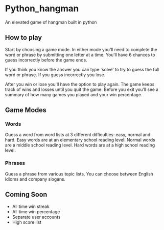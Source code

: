 # Python_hangman

An elevated game of hangman built in python

## How to play

Start by choosing a game mode. In either mode you'll need to complete the word or phrase by submitting one letter at a time. You'll have 6 chances to guess incorrectly before the game ends.

If you think you know the answer you can type 'solve' to try to guess the full word or phrase. If you guess incorrectly you lose.

After you win or lose you'll have the option to play again. The game keeps track of wins and losses until you quit the game. Before you exit you'll see a summary of how many games you played and your win percentage.

## Game Modes

### Words

Guess a word from word lists at 3 different difficulties: easy, normal and hard. Easy words are at an elementary school reading level. Normal words are a middle school reading level. Hard words are at a high school reading level.

### Phrases

Guess a phrase from various topic lists. You can choose between English idioms and company slogans.

## Coming Soon

-   All time win streak
-   All time win percentage
-   Separate user accounts
-   High score list
